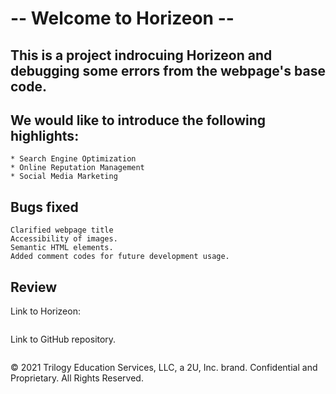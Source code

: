 # -- Welcome to Horizeon --

## This is a project indrocuing Horizeon and debugging some errors from the webpage's base code.


## We would like to introduce the following highlights:

```
* Search Engine Optimization
* Online Reputation Management
* Social Media Marketing
```

## Bugs fixed

```
Clarified webpage title
Accessibility of images.
Semantic HTML elements.
Added comment codes for future development usage.
```

## Review

Link to Horizeon:
```

```

Link to GitHub repository.
```

```


© 2021 Trilogy Education Services, LLC, a 2U, Inc. brand. Confidential and Proprietary. All Rights Reserved.
